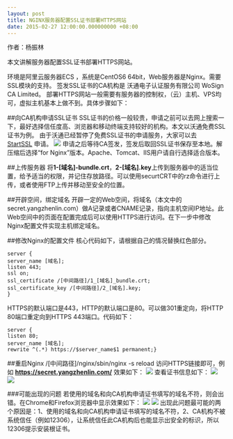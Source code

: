 ```yaml
---
layout: post
title: NGINX服务器配置SSL证书部署HTTPS网站
date: 2015-02-27 12:00:00.000000000 +08:00
---
```


作者：杨振林

本文讲解服务器配置SSL证书部署HTTPS网站。

环境是阿里云服务器ECS ，系统是CentOS6 64bit，Web服务器是Nginx。需要SSL模块的支持。
签发SSL证书的CA机构是 沃通电子认证服务有限公司 WoSign CA Limited。
部署HTTPS网站一般需要有服务器的控制权，（云）主机、VPS均可，虚拟主机基本上做不到。具体步骤如下：

##向CA机构申请SSL证书
SSL证书的价格一般较贵，申请之前可以去网上搜索一下，最好选择信任度高、浏览器和移动终端支持较好的机构。本文以沃通免费SSL证书为例。
由于沃通已经暂停了免费SSL证书的申请服务，大家可以去 [StartSSL](http://www.startssl.com/) 申请。
![](http://source.yangzhenlin.com/ssl-https-nginx/001.png)
申请之后等待CA签发，签发后取回SSL证书保存至本地。解压缩后选择“for Nginx”版本。Apache、Tomcat、IIS用户请自行选择适合版本。

##上传服务器
将**1-[域名]-bundle.crt**，**2-[域名].key**上传到服务器中的适当位置，给予适当的权限，并记住存放路径。可以使用securtCRT中的rz命令进行上传，或者使用FTP上传并移动至安全的位置。

##开辟空间，绑定域名
开辟一定的Web空间，将域名（本文中的secret.yangzhenlin.com）做A记录或者CNAME记录，指向主机空间IP地址。此Web空间中的页面在配置完成后可以使用HTTPS进行访问。在下一步中修改Nginx配置文件实现主机绑定域名。

##修改Nginx的配置文件
核心代码如下，请根据自己的情况替换红色部分。
```
server {
server_name [域名];
listen 443;
ssl on;
ssl_certificate /[中间路径]/1_[域名]_bundle.crt;
ssl_certificate_key /[中间路径]/2_[域名].key;
}
```
HTTPS的默认端口是443，HTTP的默认端口是80。可以做301重定向，将HTTP 80端口重定向到HTTPS 443端口。代码如下：
```
server {
listen 80;
server_name [域名];
rewrite ^(.*) https://$server_name$1 permanent;}
```
##重启Nginx
/[中间路径]/nginx/sbin/nginx -s reload
访问HTTPS链接即可，例如 **https://secret.yangzhenlin.com/** 效果如下：
![](http://source.yangzhenlin.com/ssl-https-nginx/002.png?imageView/2/h/500)
查看证书信息如下：
![](http://source.yangzhenlin.com/ssl-https-nginx/003.png?imageView/2/h/500)
![](http://source.yangzhenlin.com/ssl-https-nginx/004.png?imageView/2/h/500)

###可能出现的问题
若使用的域名和向CA机构申请证书填写的域名不符，则会出错。在Chrome和Firefox浏览器中显示效果如下：
![](http://source.yangzhenlin.com/ssl-https-nginx/005.png?imageView/2/h/500)
![](http://source.yangzhenlin.com/ssl-https-nginx/006.png?imageView/2/h/500)
出现此问题最可能的两个原因是：1、使用的域名和向CA机构申请证书填写的域名不符，2、CA机构不被系统信任（例如12306），让系统信任此CA机构后也能显示出安全的标识，所以12306提示安装根证书。
